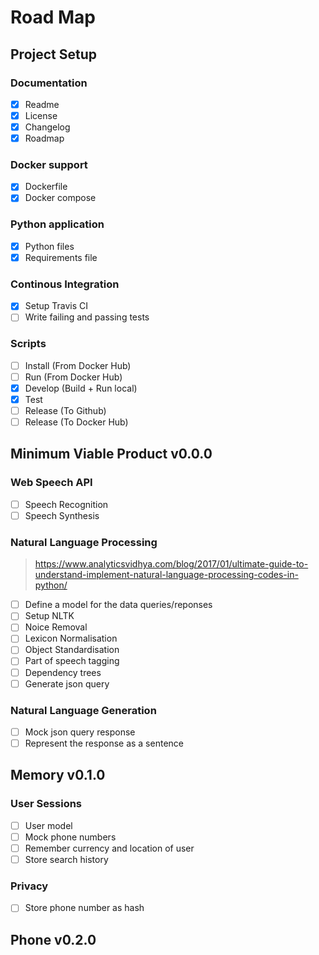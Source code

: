 # Road Map

## Project Setup

### Documentation
- [x] Readme
- [x] License
- [x] Changelog
- [x] Roadmap

### Docker support
- [x] Dockerfile
- [x] Docker compose

### Python application
- [x] Python files
- [x] Requirements file

### Continous Integration
- [x] Setup Travis CI
- [ ] Write failing and passing tests

### Scripts
- [ ] Install (From Docker Hub)
- [ ] Run (From Docker Hub)
- [x] Develop (Build + Run local)
- [x] Test
- [ ] Release (To Github)
- [ ] Release (To Docker Hub)

## Minimum Viable Product v0.0.0

### Web Speech API
- [ ] Speech Recognition
- [ ] Speech Synthesis

### Natural Language Processing
> https://www.analyticsvidhya.com/blog/2017/01/ultimate-guide-to-understand-implement-natural-language-processing-codes-in-python/
- [ ] Define a model for the data queries/reponses
- [ ] Setup NLTK
- [ ] Noice Removal
- [ ] Lexicon Normalisation
- [ ] Object Standardisation
- [ ] Part of speech tagging
- [ ] Dependency trees
- [ ] Generate json query

### Natural Language Generation
- [ ] Mock json query response
- [ ] Represent the response as a sentence

## Memory v0.1.0

### User Sessions
- [ ] User model
- [ ] Mock phone numbers
- [ ] Remember currency and location of user 
- [ ] Store search history

### Privacy
- [ ] Store phone number as hash

## Phone v0.2.0 


